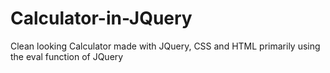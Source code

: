 # Calculator-in-JQuery
Clean looking Calculator made with JQuery, CSS and HTML primarily using the eval function of JQuery
